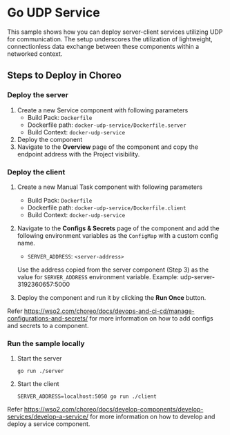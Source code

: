 # Go UDP Service

This sample shows how you can deploy server-client services utilizing UDP for communication. The setup underscores the utilization of lightweight, connectionless data exchange between these components within a networked context.

## Steps to Deploy in Choreo

### Deploy the server

1. Create a new Service component with following parameters
   - Build Pack: `Dockerfile`
   - Dockerfile path: `docker-udp-service/Dockerfile.server`
   - Build Context: `docker-udp-service`
2. Deploy the component
3. Navigate to the **Overview** page of the component and copy the endpoint address with the Project visibility.

### Deploy the client

1. Create a new Manual Task component with following parameters
   - Build Pack: `Dockerfile`
   - Dockerfile path: `docker-udp-service/Dockerfile.client`
   - Build Context: `docker-udp-service`
2. Navigate to the **Configs & Secrets** page of the component and add the following environment variables as the `ConfigMap` with a custom config name.

   - `SERVER_ADDRESS`: `<server-address>`

   Use the address copied from the server component (Step 3) as the value for `SERVER_ADDRESS` environment variable.
   Example: udp-server-3192360657:5000

3. Deploy the component and run it by clicking the **Run Once** button.

Refer https://wso2.com/choreo/docs/devops-and-ci-cd/manage-configurations-and-secrets/ for more information on how to add configs and secrets to a component.

### Run the sample locally

1. Start the server
   ```
   go run ./server
   ```
2. Start the client

   ```
   SERVER_ADDRESS=localhost:5050 go run ./client
   ```

Refer https://wso2.com/choreo/docs/develop-components/develop-services/develop-a-service/ for more information on how to develop and deploy a service component.
